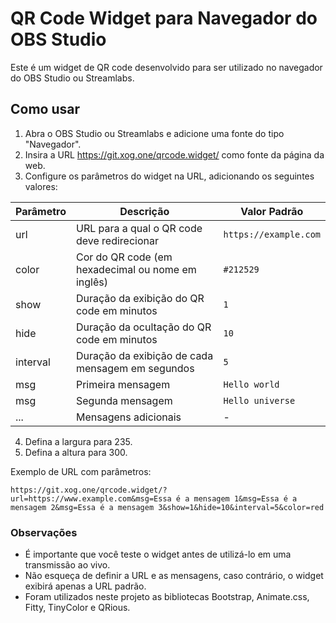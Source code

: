 # QR Code Widget para Navegador do OBS Studio

Este é um widget de QR code desenvolvido para ser utilizado no navegador do OBS Studio ou Streamlabs.

## Como usar

1. Abra o OBS Studio ou Streamlabs e adicione uma fonte do tipo "Navegador".
2. Insira a URL https://git.xog.one/qrcode.widget/ como fonte da página da web.
3. Configure os parâmetros do widget na URL, adicionando os seguintes valores:

| Parâmetro | Descrição                                         | Valor Padrão          |
| --------- | ------------------------------------------------- | --------------------- |
| url       | URL para a qual o QR code deve redirecionar       | `https://example.com` |
| color     | Cor do QR code (em hexadecimal ou nome em inglês) | `#212529`             |
| show      | Duração da exibição do QR code em minutos         | `1`                   |
| hide      | Duração da ocultação do QR code em minutos        | `10`                  |
| interval  | Duração da exibição de cada mensagem em segundos  | `5`                   |
| msg       | Primeira mensagem                                 | `Hello world`         |
| msg       | Segunda mensagem                                  | `Hello universe`      |
| ...       | Mensagens adicionais                              | -                     |

4. Defina a largura para 235.
5. Defina a altura para 300.

Exemplo de URL com parâmetros:

`https://git.xog.one/qrcode.widget/?url=https://www.example.com&msg=Essa é a mensagem 1&msg=Essa é a mensagem 2&msg=Essa é a mensagem 3&show=1&hide=10&interval=5&color=red`

### Observações

- É importante que você teste o widget antes de utilizá-lo em uma transmissão ao vivo.
- Não esqueça de definir a URL e as mensagens, caso contrário, o widget exibirá apenas a URL padrão.
- Foram utilizados neste projeto as bibliotecas Bootstrap, Animate.css, Fitty, TinyColor e QRious.
